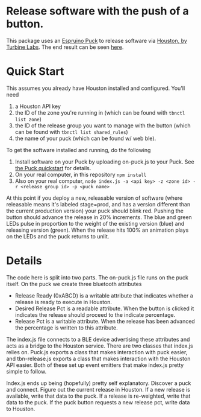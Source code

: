 # Release software with the push of a button.

This package uses an [Espruino Puck](http://www.puck-js.com/) to release software via [Houston, by Turbine Labs](http://go.turbinelabs.io/release/). The end result can be seen [here](https://twitter.com/mccv/status/871561066920017921).

# Quick Start

This assumes you already have Houston installed and configured. You'll need 

1. a Houston API key
2. the ID of the zone you're running in (which can be found with `tbnctl list zone`)
3. the ID of the release group you want to manage with the button (which can be found with `tbnctl list shared_rules`)
4. the name of your puck (which can be found w/ web ble).

To get the software installed and running, do the following

1. Install software on your Puck by uploading on-puck.js to your Puck. See [the Puck quickstart](https://www.espruino.com/Puck.js+Quick+Start) for details.
2. On your real computer, in this repository `npm install`
3. Also on your real computer, `node index.js -a <api key> -z <zone id> -r <release group id> -p <puck name>`

At this point if you deploy a new, releasable version of software
(where releasable means it's labeled stage=prod, and has a version
different than the current production version) your puck should blink
red. Pushing the button should advance the release in 20%
increments. The blue and green LEDs pulse in proportion to the weight
of the existing version (blue) and releasing version (green). When the
release hits 100% an animation plays on the LEDs and the puck returns
to unlit.

# Details

The code here is split into two parts. The on-puck.js file runs on the puck itself. On the puck we create three bluetooth attributes
* Release Ready (0xABCD) is a writable attribute that indicates whether a release is ready to execute in Houston.
* Desired Release Pct is a readable attribute. When the button is clicked it indicates the release should proceed to the indicate percentage.
* Release Pct is a writable attribute. When the release has been advanced the percentage is written to this attribute.

The index.js file connects to a BLE device advertising these attributes and acts as a bridge  to the Houston service. There are two classes that index.js relies on. Puck.js exports a class that makes interaction with puck easier, and tbn-release.js exports a class that makes interaction with the Houston API easier. Both of these set up event emitters that make index.js pretty simple to follow.

Index.js ends up being (hopefully) pretty self explanatory. Discover a puck and connect. Figure out the current release in Houston. If a new release is available, write that data to the puck. If a release is re-weighted, write that data to the puck. If the puck button requests a new release pct, write data to Houston.



